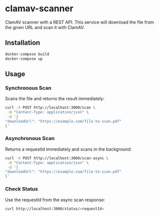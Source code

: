 # clamav-scanner

ClamAV scanner with a REST API. This service will download the file from the given URL and scan it with ClamAV.

## Installation

```bash
docker-compose build
docker-compose up
```

## Usage

### Synchronous Scan

Scans the file and returns the result immediately:

```bash
curl -X POST http://localhost:3000/scan \
 -H "Content-Type: application/json" \
 -d '{
"downloadUrl": "https://example.com/file-to-scan.pdf"
}'
```

### Asynchronous Scan

Returns a requestId immediately and scans in the background:

```bash
curl -X POST http://localhost:3000/scan-async \
 -H "Content-Type: application/json" \
 -d '{
"downloadUrl": "https://example.com/file-to-scan.pdf"
}'
```

### Check Status

Use the requestId from the async scan response:

```bash
curl http://localhost:3000/status/<requestId>
```
